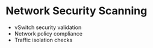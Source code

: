 # Network Security Scanning
- vSwitch security validation
- Network policy compliance
- Traffic isolation checks
